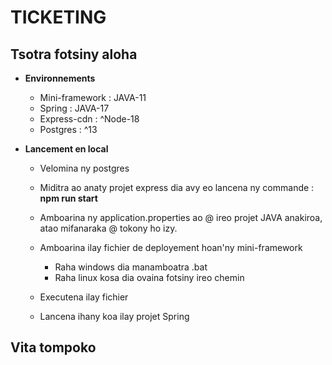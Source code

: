 # TICKETING

## Tsotra fotsiny aloha

* **Environnements**
    * Mini-framework : JAVA-11
    * Spring : JAVA-17
    * Express-cdn : ^Node-18
    * Postgres : ^13

* **Lancement en local**
    * Velomina ny postgres

    * Miditra ao anaty projet express dia avy eo lancena ny commande : **npm run start**

    * Amboarina ny application.properties ao @ ireo projet JAVA anakiroa, atao mifanaraka @ tokony ho izy.

    * Amboarina ilay fichier de deployement hoan'ny mini-framework
        * Raha windows dia manamboatra .bat
        * Raha linux kosa dia ovaina fotsiny ireo chemin

    * Executena ilay fichier

    * Lancena ihany koa ilay projet Spring

## Vita tompoko
